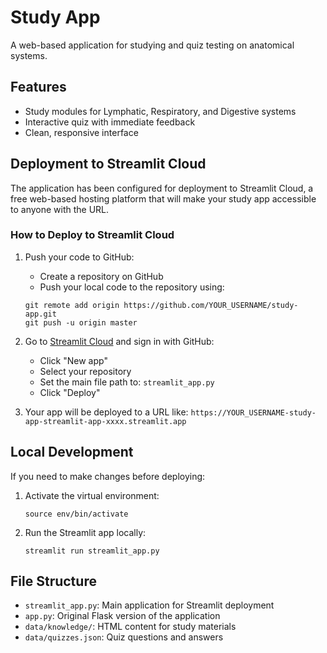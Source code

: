 # Study App

A web-based application for studying and quiz testing on anatomical systems.

## Features

- Study modules for Lymphatic, Respiratory, and Digestive systems
- Interactive quiz with immediate feedback
- Clean, responsive interface

## Deployment to Streamlit Cloud

The application has been configured for deployment to Streamlit Cloud, a free web-based hosting platform that will make your study app accessible to anyone with the URL.

### How to Deploy to Streamlit Cloud

1. Push your code to GitHub:
   - Create a repository on GitHub
   - Push your local code to the repository using:
   ```
   git remote add origin https://github.com/YOUR_USERNAME/study-app.git
   git push -u origin master
   ```

2. Go to [Streamlit Cloud](https://streamlit.io/cloud) and sign in with GitHub:
   - Click "New app"
   - Select your repository
   - Set the main file path to: `streamlit_app.py`
   - Click "Deploy"

3. Your app will be deployed to a URL like: `https://YOUR_USERNAME-study-app-streamlit-app-xxxx.streamlit.app`

## Local Development

If you need to make changes before deploying:

1. Activate the virtual environment:
   ```
   source env/bin/activate
   ```

2. Run the Streamlit app locally:
   ```
   streamlit run streamlit_app.py
   ```

## File Structure

- `streamlit_app.py`: Main application for Streamlit deployment
- `app.py`: Original Flask version of the application
- `data/knowledge/`: HTML content for study materials
- `data/quizzes.json`: Quiz questions and answers
